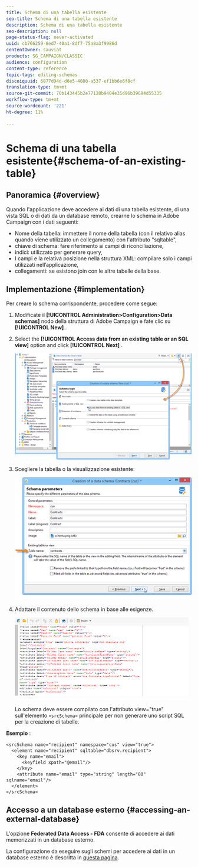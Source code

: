 ```yaml
---
title: Schema di una tabella esistente
seo-title: Schema di una tabella esistente
description: Schema di una tabella esistente
seo-description: null
page-status-flag: never-activated
uuid: cb766259-8ed7-40a1-8df7-75a8a3f9986d
contentOwner: sauviat
products: SG_CAMPAIGN/CLASSIC
audience: configuration
content-type: reference
topic-tags: editing-schemas
discoiquuid: 6877d94d-d6e5-4080-a537-ef1bb6e6f8cf
translation-type: tm+mt
source-git-commit: 70b143445b2e77128b9404e35d96b39694d55335
workflow-type: tm+mt
source-wordcount: '221'
ht-degree: 11%

---
```



# Schema di una tabella esistente{#schema-of-an-existing-table}

## Panoramica {#overview}

Quando l&#39;applicazione deve accedere ai dati di una tabella esistente, di una vista SQL o di dati da un database remoto, crearne lo schema in  Adobe Campaign con i dati seguenti:

* Nome della tabella: immettere il nome della tabella (con il relativo alias quando viene utilizzato un collegamento) con l&#39;attributo &quot;sqltable&quot;,
* chiave di schema: fare riferimento ai campi di riconciliazione,
* indici: utilizzato per generare query,
* I campi e la relativa posizione nella struttura XML: compilare solo i campi utilizzati nell’applicazione,
* collegamenti: se esistono join con le altre tabelle della base.

## Implementazione {#implementation}

Per creare lo schema corrispondente, procedere come segue:

1. Modificate il **[!UICONTROL Administration>Configuration>Data schemas]** nodo della struttura di Adobe Campaign  e fate clic su **[!UICONTROL New]** .
1. Select the **[!UICONTROL Access data from an existing table or an SQL view]** option and click **[!UICONTROL Next]** .

   ![](assets/s_ncs_configuration_extand_a_schema.png)

1. Scegliere la tabella o la visualizzazione esistente:

   ![](assets/s_ncs_configuration_select_table.png)

1. Adattare il contenuto dello schema in base alle esigenze.

   ![](assets/s_ncs_configuration_view_create_schema.png)

   Lo schema deve essere compilato con l&#39;attributo view=&quot;true&quot; sull&#39;elemento `<srcSchema>` principale per non generare uno script SQL per la creazione di tabelle.

**Esempio** :

```
<srcSchema name="recipient" namespace="cus" view="true">
  <element name="recipient" sqltable="dbsrv.recipient">
    <key name="email">
      <keyfield xpath="@email"/>
    </key>   
    <attribute name="email" type="string" length="80" sqlname="email"/>
  </element>
</srcSchema>
```

## Accesso a un database esterno {#accessing-an-external-database}

L&#39;opzione **Federated Data Access - FDA** consente di accedere ai dati memorizzati in un database esterno.

La configurazione da eseguire sugli schemi per accedere ai dati in un database esterno è descritta in [questa pagina](../../platform/using/creating-data-schema.md).
